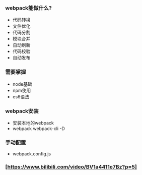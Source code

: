 ### webpack能做什么?
  + 代码转换
  + 文件优化
  + 代码分割
  + 模块合并
  + 自动刷新
  + 代码校验
  + 自动发布

### 需要掌握
  + node基础
  + npm使用
  + es6语法

### webpack安装
  - 安装本地的webpack
  - webpack webpack-cli -D

### 手动配置
  - webpack.config.js 

### [https://www.bilibili.com/video/BV1a4411e7Bz?p=5]